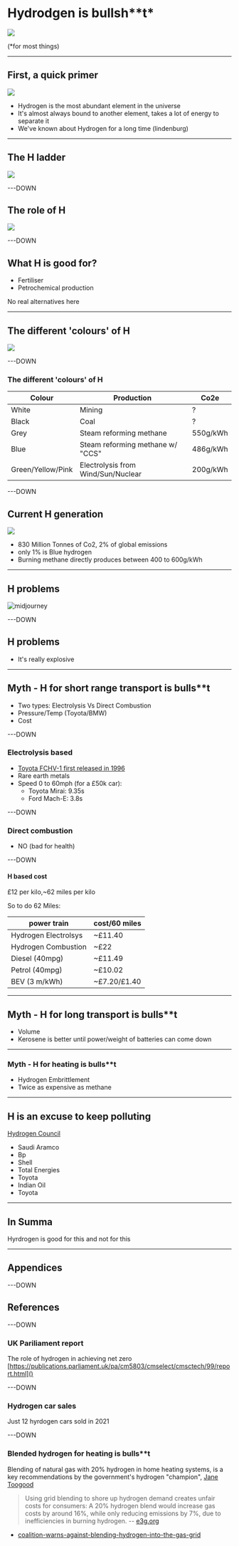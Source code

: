 # Hydrodgen is bullsh\*\*t\*

![](img/hydrogen-symbol.jpg)

(\*for most things)

---

## First, a quick primer

![](img/hydrogen-symbol.jpg)

- Hydrogen is the most abundant element in the universe
- It's almost always bound to another element, takes a lot of energy to separate it
- We've known about Hydrogen for a long time (lindenburg)

---

## The H ladder

![](img/hydrogen-ladder.jpg)

---DOWN

## The role of H

![](img/role-of-hydrogen.jpg)

---DOWN

## What H is good for?

- Fertiliser
- Petrochemical production

No real alternatives here

---

## The different 'colours' of H

![](img/hydrogen-colours.png)

---DOWN

### The different 'colours' of H

| Colour            | Production                         | Co2e     |
| ----------------- | ---------------------------------- | -------- |
| White             | Mining                             | ?        |
| Black             | Coal                               | ?        |
| Grey              | Steam reforming methane            | 550g/kWh |
| Blue              | Steam reforming methane w/ "CCS"   | 486g/kWh |
| Green/Yellow/Pink | Electrolysis from Wind/Sun/Nuclear | 200g/kWh |

---DOWN

## Current H generation

![](img/hydrogen-chart.jpg)

- 830 Million Tonnes of Co2, 2% of global emissions
- only 1% is Blue hydrogen
- Burning methane directly produces between 400 to 600g/kWh

---

## H problems

![midjourney](img/hindenburg-midjourney-small.png)

---DOWN

## H problems

- It's really explosive

---

## Myth - H for short range transport is bulls\*\*t

- Two types: Electrolysis Vs Direct Combustion
- Pressure/Temp (Toyota/BMW)
- Cost

---DOWN

### Electrolysis based

- [Toyota FCHV-1 first released in 1996](https://en.wikipedia.org/wiki/List_of_fuel_cell_vehicles)
- Rare earth metals
- Speed 0 to 60mph (for a £50k car):
  - Toyota Mirai: 9.35s
  - Ford Mach-E: 3.8s

---DOWN

### Direct combustion

- NO (bad for health)

---DOWN

#### H based cost

£12 per kilo,~62 miles per kilo

So to do 62 Miles:

| power train          | cost/60 miles |
| -------------------- | ------------- |
| Hydrogen Electrolsys | ~£11.40       |
| Hydrogen Combustion  | ~£22          |
| Diesel (40mpg)       | ~£11.49       |
| Petrol (40mpg)       | ~£10.02       |
| BEV (3 m/kWh)        | ~£7.20/£1.40  |

---

## Myth - H for long transport is bulls\*\*t

- Volume
- Kerosene is better until power/weight of batteries can come down

---

### Myth - H for heating is bulls\*\*t

- Hydrogen Embrittlement
- Twice as expensive as methane

---

## H is an excuse to keep polluting

[Hydrogen Council](https://en.wikipedia.org/wiki/Hydrogen_Council)

- Saudi Aramco
- Bp
- Shell
- Total Energies
- Toyota
- Indian Oil
- Toyota

---

## In Summa

Hyrdrogen is good for this and not for this

---

## Appendices

---DOWN

## References

---DOWN

### UK Pariliament report

The role of hydrogen in achieving net zero [https://publications.parliament.uk/pa/cm5803/cmselect/cmsctech/99/report.html]()

---DOWN

### Hydrogen car sales

Just 12 hyrdogen cars sold in 2021

---DOWN

### Blended hydrogen for heating is bulls\*\*t

Blending of natural gas with 20% hydrogen in home heating systems, is a key recommendations by the government's hydrogen "champion", [Jane Toogood](https://www.gov.uk/government/news/hydrogen-champion-appointed-as-government-accelerates-uk-hydrogen-investment)

> Using grid blending to shore up hydrogen demand creates unfair costs for consumers: A 20% hydrogen blend would increase gas costs by around 16%, while only reducing emissions by 7%, due to inefficiencies in burning hydrogen. -- [e3g.org]()

- [coalition-warns-against-blending-hydrogen-into-the-gas-grid](https://www.e3g.org/news/coalition-warns-against-blending-hydrogen-into-the-gas-grid/)
